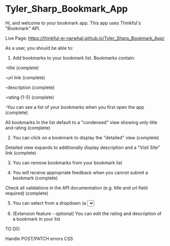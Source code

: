 # Tyler_Sharp_Bookmark_App

Hi, and welcome to your bookmark app. This app uses Thinkful's "Bookmark" API.

Live Page: https://thinkful-ei-narwhal.github.io/Tyler_Sharp_Bookmark_App/

As a user, you should be able to:

1. Add bookmarks to your bookmark list. Bookmarks contain:

-title (complete)

-url link (complete)

-description (complete)

-rating (1-5) (complete)

-You can see a list of your bookmarks when you first open the app (complete)

All bookmarks in the list default to a "condensed" view showing only title and rating (complete)

2. You can click on a bookmark to display the "detailed" view (complete)

Detailed view expands to additionally display description and a "Visit Site" link (complete)

3. You can remove bookmarks from your bookmark list

4. You will receive appropriate feedback when you cannot submit a bookmark (complete)

Check all validations in the API documentation (e.g. title and url field required) (complete)

5. You can select from a dropdown (a <select> element) a "minimum rating" to filter the list by all bookmarks rated at or above the chosen selection

6. (Extension feature - optional) You can edit the rating and description of a bookmark in your list

TO DO:

Handle POST/PATCH errors
CSS
